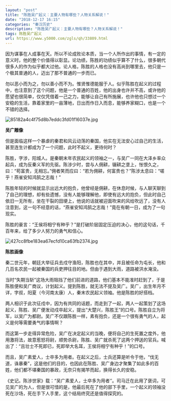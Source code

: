 ```yaml
---
layout: "post"
title: "陈胜吴广起义：主要人物有哪些？人物关系解说！"
date: "2018-12-17 16:15"
categories: "秦汉历史"
description: "陈胜吴广起义：主要人物有哪些？人物关系解说！"
tags: 陈胜吴广起义
url: https://www.y5000.com/zgls/qh/33809.html
---
```






因为谋事在人成事在天。所以不论成败论本质，当一个人所作出的事情，有一定的意义时，他的整个价值得以彰显。论功绩，陈胜的功绩似乎算不了什么，很多朝代很多人的作为似乎都大过他。论人格，陈胜的人格也没有高尚到哪里去，他只是一个极其普通的人，迈出了那不普通的一步而已。

勿以恶小而为之，勿以善小而不为。惟贤惟德能服于人。似乎陈胜在起义的过程中，也注意到了这个问题，他是一个普通的百姓，他的出身也许并不高，或许他的愿望也很简单，仅仅凭借着一己之力，能够让自己有所施展，也许他也只想过一个安稳的生活，靠着家里的一亩薄地，日出而作日入而息，能够养家糊口，也是一个不错的选择。

![85182a4c4f75d8b7eddc3fd01f16037e.jpg](https://img.y5000.com/uploads/allimg/180929/85182a4c4f75d8b7eddc3fd01f16037e.jpg)

 **吴广雕像**

但是面临这样一个暴虐的秦君和风云动荡的秦国，他实在无法安心过自己的生活，甚至连生计都成为了一个问题，此时不起义，更待何时？

陈胜，字涉，阳城人。是秦朝末年农民起义的领袖之一，与吴广一同在大泽乡率众起兵，成为反秦义军的先驱。陈涉少时，尝与人佣耕，辍耕之垄上，怅恨久之，曰：“苟富贵，无相忘。”佣者笑而应曰：“若为佣耕，何富贵也？”陈涉太息曰：“嗟乎！燕雀安知鸿鹄之志哉！”

陈胜年轻的时候就显示出远大的抱负，他曾经是佣耕，在休息时候，与人聊天聊到了自己的理想，却有些遗憾，没有人能够理解他，即使有远大的抱负，但此时自己依旧一无所有，坐在干裂的田埂上，他说的话就被迎面吹来的风给吹远了，没有人注意到，这一句不经意的话，“燕雀安知鸿鹄之志哉！”竟在有朝一日，成为了一句现实。

陈胜的豪言：“王侯将相宁有种乎？”是打破阶层固定压迫的决心，他的这句话，千百年来，给了多少人努力的勇气和信心。

![427cc8fbe183ea67ecfd10ca63fb2374.jpg](https://img.y5000.com/uploads/allimg/180929/427cc8fbe183ea67ecfd10ca63fb2374.jpg)

 **陈胜画像**

秦二世元年，朝廷大举征兵去戍守渔阳，陈胜也在其中，并且被任命为屯长，他和几百名农民一起被秦国的兵吏押往目的地。但由于遇到大雨，道路被洪水淹没。

当时“失期当斩”这场大雨阻挡了他们前进的道路，他们基本不能准时赶到了，于是陈胜便和吴广商议，计划起义。提到陈胜，就无法不提及吴广。吴广，出生年月不详，字叔，阳夏（今河南太康）人，秦末农民起义领袖。他是陈胜的好搭档。

两人相识于此次征戍中，因为有共同的话题，而走到了一起，两人一起策划了这场起义，陈胜、吴广便发动戍卒起义，提出“大楚兴，陈胜王”的口号。陈胜自立为将军，以吴广为都尉。吴广不仅跟陈胜一样，素有抱负，还是一个很有勇气的人，起义是何等需要勇气的事情啊？

而这第一步走得异常危险，吴广在决定起义的当晚，便将自己的生死置之度外，他用激将法，故意惹怒将尉，顺势杀尉，陈胜、吴广就杀死了这两个押送的官兵。喊出了：“且壮士不死即已，死即举大名耳，王侯将相宁有种乎！”的口号。

而且，吴广素爱人，士卒多为用者。在起义之后，士兵还算是听令于他，“伐无道，诛暴秦”，这是他们的目的，也因此在陈胜、吴广身边才聚集了如此多的百姓，他们都不堪秦国的暴政，无奈只有揭竿而起，换得长久的安稳。

《史记。陈涉世家》载：“吴广素爱人，士卒多为用者‘’。司马迁在此用了褒词，可见吴广的为人，但是很可惜的是，他最后死在了他的部下手里，一个起义的领袖没死在沙场，死在手下人手里，这个结局终究还是值得探究的。
